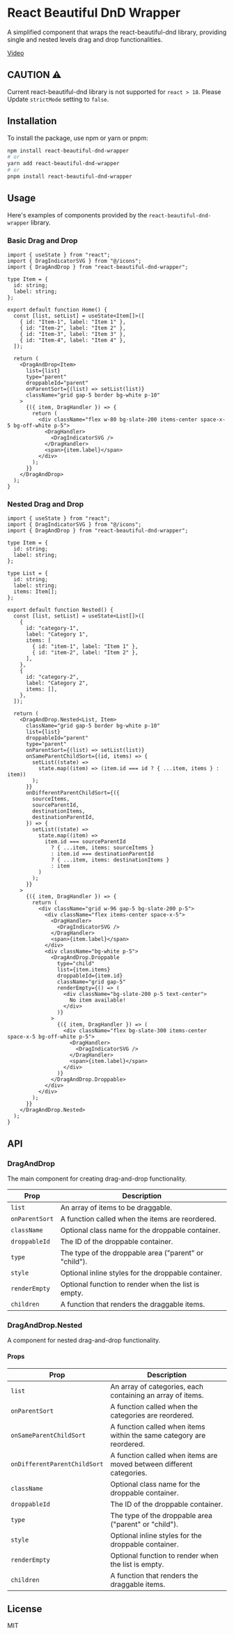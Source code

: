 # React Beautiful DnD Wrapper

A simplified component that wraps the react-beautiful-dnd library, providing single and nested levels drag and drop functionalities.

[Video](https://github.com/user-attachments/assets/f96edfa6-31d7-41d5-a540-16ef9aeff921)

## CAUTION ⚠️

Current react-beautiful-dnd library is not supported for `react > 18`. Please Update `strictMode` setting to `false`.

## Installation

To install the package, use npm or yarn or pnpm:

```bash
npm install react-beautiful-dnd-wrapper
# or
yarn add react-beautiful-dnd-wrapper
# or
pnpm install react-beautiful-dnd-wrapper
```

## Usage

Here's examples of components provided by the `react-beautiful-dnd-wrapper` library.

### Basic Drag and Drop

```tsx
import { useState } from "react";
import { DragIndicatorSVG } from "@/icons";
import { DragAndDrop } from "react-beautiful-dnd-wrapper";

type Item = {
  id: string;
  label: string;
};

export default function Home() {
  const [list, setList] = useState<Item[]>([
    { id: "Item-1", label: "Item 1" },
    { id: "Item-2", label: "Item 2" },
    { id: "Item-3", label: "Item 3" },
    { id: "Item-4", label: "Item 4" },
  ]);

  return (
    <DragAndDrop<Item>
      list={list}
      type="parent"
      droppableId="parent"
      onParentSort={(list) => setList(list)}
      className="grid gap-5 border bg-white p-10"
    >
      {({ item, DragHandler }) => {
        return (
          <div className="flex w-80 bg-slate-200 items-center space-x-5 bg-off-white p-5">
            <DragHandler>
              <DragIndicatorSVG />
            </DragHandler>
            <span>{item.label}</span>
          </div>
        );
      }}
    </DragAndDrop>
  );
}
```

### Nested Drag and Drop

```tsx
import { useState } from "react";
import { DragIndicatorSVG } from "@/icons";
import { DragAndDrop } from "react-beautiful-dnd-wrapper";

type Item = {
  id: string;
  label: string;
};

type List = {
  id: string;
  label: string;
  items: Item[];
};

export default function Nested() {
  const [list, setList] = useState<List[]>([
    {
      id: "category-1",
      label: "Category 1",
      items: [
        { id: "item-1", label: "Item 1" },
        { id: "item-2", label: "Item 2" },
      ],
    },
    {
      id: "category-2",
      label: "Category 2",
      items: [],
    },
  ]);

  return (
    <DragAndDrop.Nested<List, Item>
      className="grid gap-5 border bg-white p-10"
      list={list}
      droppableId="parent"
      type="parent"
      onParentSort={(list) => setList(list)}
      onSameParentChildSort={(id, items) => {
        setList((state) =>
          state.map((item) => (item.id === id ? { ...item, items } : item))
        );
      }}
      onDifferentParentChildSort={({
        sourceItems,
        sourceParentId,
        destinationItems,
        destinationParentId,
      }) => {
        setList((state) =>
          state.map((item) =>
            item.id === sourceParentId
              ? { ...item, items: sourceItems }
              : item.id === destinationParentId
              ? { ...item, items: destinationItems }
              : item
          )
        );
      }}
    >
      {({ item, DragHandler }) => {
        return (
          <div className="grid w-96 gap-5 bg-slate-200 p-5">
            <div className="flex items-center space-x-5">
              <DragHandler>
                <DragIndicatorSVG />
              </DragHandler>
              <span>{item.label}</span>
            </div>
            <div className="bg-white p-5">
              <DragAndDrop.Droppable
                type="child"
                list={item.items}
                droppableId={item.id}
                className="grid gap-5"
                renderEmpty={() => (
                  <div className="bg-slate-200 p-5 text-center">
                    No item available!
                  </div>
                )}
              >
                {({ item, DragHandler }) => (
                  <div className="flex bg-slate-300 items-center space-x-5 bg-off-white p-5">
                    <DragHandler>
                      <DragIndicatorSVG />
                    </DragHandler>
                    <span>{item.label}</span>
                  </div>
                )}
              </DragAndDrop.Droppable>
            </div>
          </div>
        );
      }}
    </DragAndDrop.Nested>
  );
}
```

## API

### DragAndDrop

The main component for creating drag-and-drop functionality.

| Prop            | Description                                          |
|-----------------|------------------------------------------------------|
| `list`          | An array of items to be draggable.                   |
| `onParentSort`  | A function called when the items are reordered.      |
| `className`     | Optional class name for the droppable container.     |
| `droppableId`   | The ID of the droppable container.                   |
| `type`          | The type of the droppable area ("parent" or "child").|
| `style`         | Optional inline styles for the droppable container.  |
| `renderEmpty`   | Optional function to render when the list is empty.  |
| `children`      | A function that renders the draggable items.         |

### DragAndDrop.Nested

A component for nested drag-and-drop functionality.

#### Props

| Prop                          | Description                                                           |
|-------------------------------|-----------------------------------------------------------------------|
| `list`                        | An array of categories, each containing an array of items.            |
| `onParentSort`                | A function called when the categories are reordered.                  |
| `onSameParentChildSort`       | A function called when items within the same category are reordered.  |
| `onDifferentParentChildSort`  | A function called when items are moved between different categories.  |
| `className`                   | Optional class name for the droppable container.                      |
| `droppableId`                 | The ID of the droppable container.                                    |
| `type`                        | The type of the droppable area ("parent" or "child").                 |
| `style`                       | Optional inline styles for the droppable container.                   |
| `renderEmpty`                 | Optional function to render when the list is empty.                   |
| `children`                    | A function that renders the draggable items.                          |

## License

MIT
